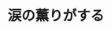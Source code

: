 ---
title: 涙の薫りがする
description: HIMEHINA LIVE 2024「涙の薫りがする」in 豊洲PIT
image:

# Badge style
style:
    background: "#e27602"
    color: "#fff"
---
